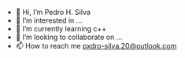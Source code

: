 - 👋 Hi, I’m Pedro H. Silva
- 👀 I’m interested in ...
- 🌱 I’m currently learning c++
- 💞️ I’m looking to collaborate on ...
- 📫 How to reach me pxdro-silva.20@outlook.com

<!---
PxdroSilva/PxdroSilva is a ✨ special ✨ repository because its `README.md` (this file) appears on your GitHub profile.
You can click the Preview link to take a look at your changes.
--->
